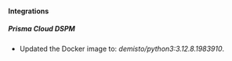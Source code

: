 #### Integrations

##### Prisma Cloud DSPM

- Updated the Docker image to: *demisto/python3:3.12.8.1983910*.
